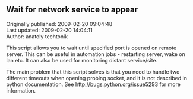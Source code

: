 ## Wait for network service to appear  
Originally published: 2009-02-20 09:04:48  
Last updated: 2009-02-20 14:04:11  
Author: anatoly techtonik  
  
This script allows you to wait until specified port is opened on remote server. This can be useful in automation jobs - restarting server, wake on lan etc. It can also be used for monitoring distant service/site.

The main problem that this script solves is that you need to handle two different timeouts when opening probing socket, and it is not described in python documentation. See http://bugs.python.org/issue5293 for more information.